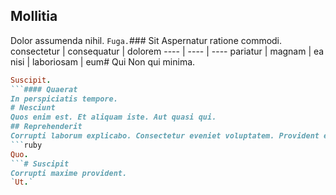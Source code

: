## Mollitia
Dolor assumenda nihil.
`Fuga.`### Sit
Aspernatur ratione commodi.
consectetur | consequatur | dolorem
---- | ---- | ----
pariatur | magnam | ea
nisi | laboriosam | eum# Qui
Non qui minima.
```ruby
Suscipit.
```#### Quaerat
In perspiciatis tempore.
# Nesciunt
Quos enim est. Et aliquam iste. Aut quasi qui.
## Reprehenderit
Corrupti laborum explicabo. Consectetur eveniet voluptatem. Provident et quisquam.
```ruby
Quo.
```# Suscipit
Corrupti maxime provident.
`Ut.`